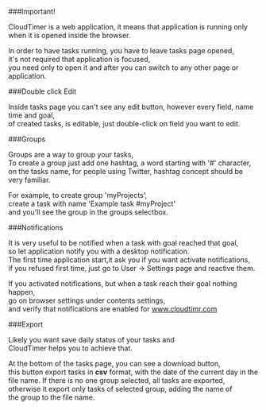 ###Important!

CloudTimer is a web application, it means that application is running only  
when it is opened inside the browser.  
  
In order to have tasks running, you have to leave tasks page opened,  
it's not required that application is focused,  
you need only to open it and after you can switch to any other page or application.  

###Double click Edit

Inside tasks page you can't see any edit button, however every field, name time and goal,  
of created tasks, is editable, just double-click on field you want to edit.  

###Groups

Groups are a way to group your tasks,  
To create a group just add one hashtag, a word starting with '#' character,  
on the tasks name, for people using Twitter, hashtag concept should be very familiar.  
  
For example, to create group 'myProjects',  
create a task with name 'Example task #myProject'  
and you'll see the group in the groups selectbox.

###Notifications

It is very useful to be notified when a task with goal reached that goal,  
so let application notify you with a desktop notification.  
The first time application start,it ask you if you want activate notifications,  
if you refused first time, just go to User -> Settings page and reactive them.  
  
If you activated notifications, but when a task reach their goal nothing happen,  
go on browser settings under contents settings,  
and verify that notifications are enabled for www.cloudtimr.com  

###Export

Likely you want save daily status of your tasks and  
CloudTimer helps you to achieve that.  
  
At the bottom of the tasks page, you can see a download button,  
this button export tasks in **csv** format, with the date of the current day in the  
file name. If there is no one group selected, all tasks are exported,  
otherwise it export only tasks of selected group, adding the name of  
the group to the file name.  

